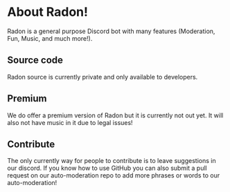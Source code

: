 # About Radon! 
Radon is a general purpose Discord bot with many 
features (Moderation, Fun, Music, and much more!).

## Source code
Radon source is currently private and only available to 
developers.

## Premium
We do offer a premium version of Radon but it is currently 
not out yet. It will also not have music in it due to legal issues!

## Contribute
The only currently way for people to contribute is to leave suggestions in our discord. If you know how to use GitHub you can also submit a pull request on our auto-moderation repo to add more phrases or words to our auto-moderation! 

